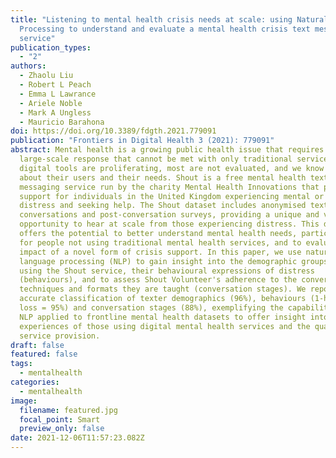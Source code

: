 ```yaml
---
title: "Listening to mental health crisis needs at scale: using Natural Language
  Processing to understand and evaluate a mental health crisis text messaging
  service"
publication_types:
  - "2"
authors:
  - Zhaolu Liu
  - Robert L Peach
  - Emma L Lawrance
  - Ariele Noble
  - Mark A Ungless
  - Mauricio Barahona
doi: https://doi.org/10.3389/fdgth.2021.779091
publication: "Frontiers in Digital Health 3 (2021): 779091"
abstract: Mental health is a growing public health issue that requires a
  large-scale response that cannot be met with only traditional services. While
  digital tools are proliferating, most are not evaluated, and we know little
  about their users and their needs. Shout is a free mental health text
  messaging service run by the charity Mental Health Innovations that provides
  support for individuals in the United Kingdom experiencing mental or emotional
  distress and seeking help. The Shout dataset includes anonymised text message
  conversations and post-conversation surveys, providing a unique and valuable
  opportunity to hear at scale from those experiencing distress. This data
  offers the potential to better understand mental health needs, particularly
  for people not using traditional mental health services, and to evaluate the
  impact of a novel form of crisis support. In this paper, we use natural
  language processing (NLP) to gain insight into the demographic groups that are
  using the Shout service, their behavioural expressions of distress
  (behaviours), and to assess Shout Volunteer's adherence to the conversation
  techniques and formats they are taught (conversation stages). We report
  accurate classification of texter demographics (96%), behaviours (1-hamming
  loss = 95%) and conversation stages (88%), exemplifying the capabilities of
  NLP applied to frontline mental health datasets to offer insight into the
  experiences of those using digital mental health services and the quality of
  service provision.
draft: false
featured: false
tags:
  - mentalhealth
categories:
  - mentalhealth
image:
  filename: featured.jpg
  focal_point: Smart
  preview_only: false
date: 2021-12-06T11:57:23.082Z
---
```

